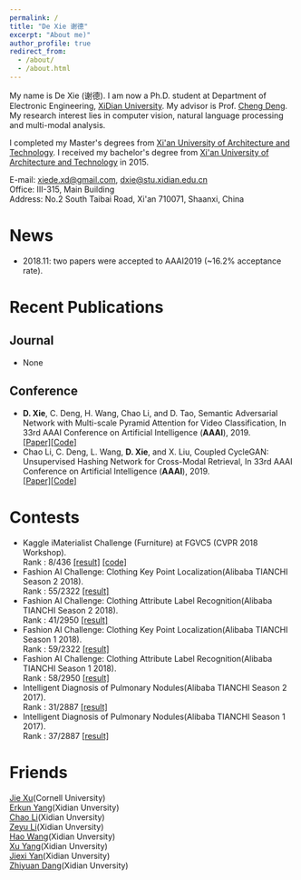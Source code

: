 ```yaml
---
permalink: /
title: "De Xie 谢德"
excerpt: "About me)"
author_profile: true
redirect_from: 
  - /about/
  - /about.html
---
```


My name is De Xie (谢德). I am now a Ph.D. student at Department of Electronic Engineering, [XiDian University](http://www.xidian.edu.cn/). My advisor is Prof. [Cheng Deng](http://see.xidian.edu.cn/faculty/chdeng/). My research interest lies in computer vision, natural language processing and multi-modal analysis.

I completed my Master's degrees from [Xi'an University of Architecture and Technology](http://www.xauat.edu.cn/zh-cn/index.php). I received my bachelor's degree from [Xi'an University of Architecture and Technology](http://www.xauat.edu.cn/zh-cn/index.php) in 2015.

E-mail:   xiede.xd@gmail.com, dxie@stu.xidian.edu.cn  
Office:  III-315, Main Building  
Address: No.2 South Taibai Road, Xi'an 710071, Shaanxi, China  

News
======
* 2018.11: two papers were accepted to AAAI2019 (~16.2% acceptance rate). 


Recent Publications
======

Journal
------
* None
<!--* Exploring Hybrid Spatio-Temporal Convolutional Networks for Human Action Recognition, Multimedia Tools and Applications(MTAP), 2017, [[pdf]](https://link.springer.com/content/pdf/10.1007%2Fs11042-017-4514-3.pdf) [[project]](https://haowang1992.github.io/publication/2017-07-01-Exploring_Hybrid_Spatio-Temporal_Convolutional_Networks_for_Human_Action_Recognition) [[code]]()-->


Conference
------
* **D. Xie**, C. Deng, H. Wang, Chao Li, and D. Tao, Semantic Adversarial Network with Multi-scale Pyramid Attention for Video Classification, In 33rd AAAI Conference on Artificial Intelligence (**AAAI**), 2019.  
[[Paper]]()[[Code]]()
* Chao Li, C. Deng, L. Wang, **D. Xie**, and X. Liu, Coupled CycleGAN: Unsupervised Hashing Network for Cross-Modal Retrieval, In 33rd AAAI Conference on Artificial Intelligence (**AAAI**), 2019.  
[[Paper]]()[[Code]]()



Contests
======
* Kaggle iMaterialist Challenge (Furniture) at FGVC5 (CVPR 2018 Workshop).  
Rank : 8/436 [[result]](https://www.kaggle.com/c/imaterialist-challenge-furniture-2018/leaderboard) [[code]](https://github.com/ShadowXIEDE/imaterialist2018)
* Fashion AI Challenge: Clothing Key Point Localization(Alibaba TIANCHI Season 2 2018).  
Rank : 55/2322 [[result]](https://tianchi.aliyun.com/user/certificate.htm?spm=5176.100150.711.7.4d0627849zW9Kv&raceId=231648&season=1)
* Fashion AI Challenge: Clothing Attribute Label Recognition(Alibaba TIANCHI Season 2 2018).  
Rank : 41/2950 [[result]](https://tianchi.aliyun.com/user/certificate.htm?spm=5176.100150.711.10.4d0627849zW9Kv&raceId=231649&season=1)
* Fashion AI Challenge: Clothing Key Point Localization(Alibaba TIANCHI Season 1 2018).  
Rank : 59/2322 [[result]](https://tianchi.aliyun.com/user/certificate.htm?spm=5176.100150.711.6.4d0627849zW9Kv&raceId=231648&season=0)
* Fashion AI Challenge: Clothing Attribute Label Recognition(Alibaba TIANCHI Season 1 2018).  
Rank : 58/2950 [[result]](https://tianchi.aliyun.com/user/certificate.htm?spm=5176.100150.711.9.4d0627849zW9Kv&raceId=231649&season=0)
* Intelligent Diagnosis of Pulmonary Nodules(Alibaba TIANCHI Season 2 2017).  
Rank : 31/2887 [[result]](https://tianchi.aliyun.com/user/certificate.htm?spm=5176.100150.711.9.69322009LOjfnv&raceId=231601&season=1)
* Intelligent Diagnosis of Pulmonary Nodules(Alibaba TIANCHI Season 1 2017).  
Rank : 37/2887 [[result]](https://tianchi.aliyun.com/user/certificate.htm?spm=5176.100150.711.8.69322009LOjfnv&raceId=231601&season=0)


 
Friends
======
[Jie Xu](https://jxu1991.github.io/)(Cornell University)  
[Erkun Yang](https://yangerkun.github.io/)(Xidian Unversity)  
[Chao Li](https://chaoli1991.github.io/)(Xidian Unversity)  
[Zeyu Li](https://zeyuli1990.github.io/)(Xidian Unversity)  
[Hao Wang](https://haowang1992.github.io/)(Xidian Unversity)  
[Xu Yang](https://xdxuyang.github.io/)(Xidian Unversity)  
[Jiexi Yan](https://JiexiYan.github.io)(Xidian Unversity)  
[Zhiyuan Dang](https://zhiyuandang.github.io/)(Xidian Unversity)  
